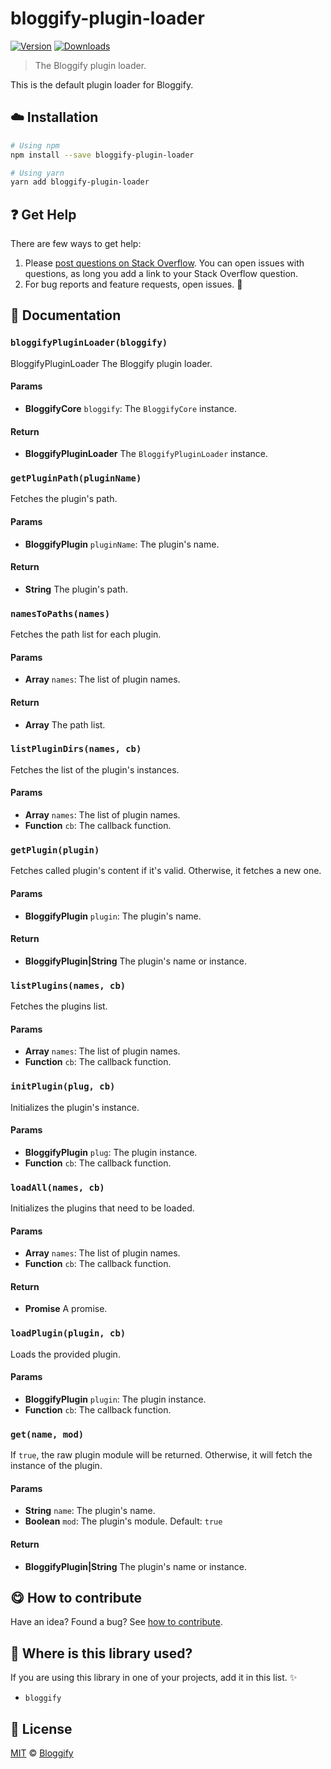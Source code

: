 <!-- Please do not edit this file. Edit the `blah` field in the `package.json` instead. If in doubt, open an issue. -->


















# bloggify-plugin-loader

 [![Version](https://img.shields.io/npm/v/bloggify-plugin-loader.svg)](https://www.npmjs.com/package/bloggify-plugin-loader) [![Downloads](https://img.shields.io/npm/dt/bloggify-plugin-loader.svg)](https://www.npmjs.com/package/bloggify-plugin-loader)







> The Bloggify plugin loader.






This is the default plugin loader for Bloggify.












## :cloud: Installation

```sh
# Using npm
npm install --save bloggify-plugin-loader

# Using yarn
yarn add bloggify-plugin-loader
```






















## :question: Get Help

There are few ways to get help:



 1. Please [post questions on Stack Overflow](https://stackoverflow.com/questions/ask). You can open issues with questions, as long you add a link to your Stack Overflow question.
 2. For bug reports and feature requests, open issues. :bug:





## :memo: Documentation


### `bloggifyPluginLoader(bloggify)`
BloggifyPluginLoader
The Bloggify plugin loader.

#### Params

- **BloggifyCore** `bloggify`: The `BloggifyCore` instance.

#### Return
- **BloggifyPluginLoader** The `BloggifyPluginLoader` instance.

### `getPluginPath(pluginName)`
Fetches the plugin's path.

#### Params

- **BloggifyPlugin** `pluginName`: The plugin's name.

#### Return
- **String** The plugin's path.

### `namesToPaths(names)`
Fetches the path list for each plugin.

#### Params

- **Array** `names`: The list of plugin names.

#### Return
- **Array** The path list.

### `listPluginDirs(names, cb)`
Fetches the list of the plugin's instances.

#### Params

- **Array** `names`: The list of plugin names.
- **Function** `cb`: The callback function.

### `getPlugin(plugin)`
Fetches called plugin's content if it's valid. Otherwise, it fetches a new one.

#### Params

- **BloggifyPlugin** `plugin`: The plugin's name.

#### Return
- **BloggifyPlugin|String** The plugin's name or instance.

### `listPlugins(names, cb)`
Fetches the plugins list.

#### Params

- **Array** `names`: The list of plugin names.
- **Function** `cb`: The callback function.

### `initPlugin(plug, cb)`
Initializes the plugin's instance.

#### Params

- **BloggifyPlugin** `plug`: The plugin instance.
- **Function** `cb`: The callback function.

### `loadAll(names, cb)`
Initializes the plugins that need to be loaded.

#### Params

- **Array** `names`: The list of plugin names.
- **Function** `cb`: The callback function.

#### Return
- **Promise** A promise.

### `loadPlugin(plugin, cb)`
Loads the provided plugin.

#### Params

- **BloggifyPlugin** `plugin`: The plugin instance.
- **Function** `cb`: The callback function.

### `get(name, mod)`
If `true`, the raw plugin module will be returned. Otherwise, it will fetch the instance of the plugin.

#### Params

- **String** `name`: The plugin's name.
- **Boolean** `mod`: The plugin's module. Default: `true`

#### Return
- **BloggifyPlugin|String** The plugin's name or instance.














## :yum: How to contribute
Have an idea? Found a bug? See [how to contribute][contributing].
















## :dizzy: Where is this library used?
If you are using this library in one of your projects, add it in this list. :sparkles:

 - `bloggify`











## :scroll: License

[MIT][license] © [Bloggify][website]






[license]: /LICENSE
[website]: https://bloggify.org
[contributing]: /CONTRIBUTING.md
[docs]: /DOCUMENTATION.md
